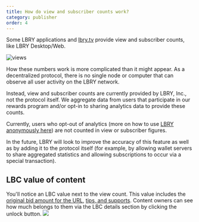 ```yaml
---
title: How do view and subscriber counts work?
category: publisher
order: 4
---
```

Some LBRY applications and [lbry.tv](https://lbry.tv) provide view and subscriber counts, like LBRY Desktop/Web.

![views](https://spee.ch/6/views.png)

How these numbers work is more complicated than it might appear. As a decentralized protocol, there is no single node or computer that can observe all user activity on the LBRY network.

Instead, view and subscriber counts are currently provided by LBRY, Inc., not the protocol itself. We aggregate data from users that participate in our rewards program and/or opt-in to sharing analytics data to provide these counts.

Currently, users who opt-out of analytics (more on how to use [LBRY anonymously here](https://lbry.com/faq/privacy-and-data#anonymous)) are not counted in view or subscriber figures.

In the future, LBRY will look to improve the accuracy of this feature as well as by adding it to the protocol itself (for example, by allowing wallet servers to share aggregated statistics and allowing subscriptions to occur via a special transaction).

## LBC value of content 
You'll notice an LBC value next to the view count. This value includes the [original bid amount for the URL](/faq/naming), [tips, and supports](/faq/tipping). Content owners can see how much belongs to them via the LBC details section by clicking the unlock button.
![](https://thumbs.spee.ch/view/@thumbnails:4c/2251d2387185ba99.jpeg)
